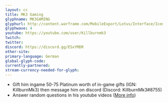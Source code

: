 ```yaml
---
layout: cc
title: MK3 Gaming
glyphname: MK3GAMING
glyphurl: http://content.warframe.com/MobileExport/Lotus/Interface/Icons/Player/ContentCreators/MK3Gaming.png
glyphwave: 4
youtube: https://youtube.com/user/Killburnmk3
twitch: 
twitter: 
discord: https://discord.gg/ESxYMDR
other-site: 
primary-language: German
global-glyph-code: 
currently-partnered: 
stream-currency-needed-for-glyph: 
---
```

* Gift him ingame 50-75 Platinum worth of in-game gifts (IGN: KillburnMk3) then message him on discord (Discord: KillburnMk3#8755)
* Answer random questions in his youtube videos ([More info](https://youtu.be/J94I31BglU4))

